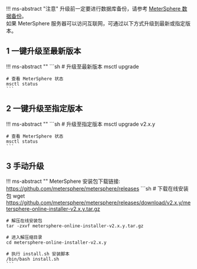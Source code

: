 !!! ms-abstract "注意"
    升级前一定要进行数据库备份，请参考 [MeterSphere 数据备份](./backup_data.md)。<br>
    如果 MeterSphere 服务器可以访问互联网，可通过以下方式升级到最新或指定版本。

## 1 一键升级至最新版本
!!! ms-abstract ""
    ```sh
    # 升级至最新版本
    msctl upgrade
    
    # 查看 MeterSphere 状态
    msctl status
    ```

## 2 一键升级至指定版本
!!! ms-abstract ""
    ```sh
    # 升级至指定版本
    msctl upgrade v2.x.y
    
    # 查看 MeterSphere 状态
    msctl status
    ```

## 3 手动升级
!!! ms-abstract ""
    MeterSphere 安装包下载链接: https://github.com/metersphere/metersphere/releases
    ```sh
    # 下载在线安装包
    wget https://github.com/metersphere/metersphere/releases/download/v2.x.y/metersphere-online-installer-v2.x.y.tar.gz
    
    # 解压在线安装包
    tar -zxvf metersphere-online-installer-v2.x.y.tar.gz
    
    # 进入解压缩目录
    cd metersphere-online-installer-v2.x.y
    
    # 执行 install.sh 安装脚本
    /bin/bash install.sh
    ```
